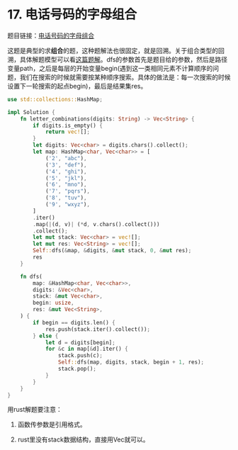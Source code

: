 # 17. 电话号码的字母组合

题目链接：[电话号码的字母组合](https://leetcode.cn/problems/letter-combinations-of-a-phone-number/)

这题是典型的求**组合**的题，这种题解法也很固定，就是回溯。关于组合类型的回溯，具体解题模型可以看[这篇题解](https://leetcode.cn/problems/combination-sum/solution/hui-su-suan-fa-jian-zhi-python-dai-ma-java-dai-m-2/)。dfs的参数首先是题目给的参数，然后是路径变量path，之后是每层的开始变量begin(遇到这一类相同元素不计算顺序的问题，我们在搜索的时候就需要按某种顺序搜索。具体的做法是：每一次搜索的时候设置下一轮搜索的起点begin)，最后是结果集res。

```rust
use std::collections::HashMap;

impl Solution {
    fn letter_combinations(digits: String) -> Vec<String> {
        if digits.is_empty() {
            return vec![];
        }
        let digits: Vec<char> = digits.chars().collect();
        let map: HashMap<char, Vec<char>> = [
            ('2', "abc"),
            ('3', "def"),
            ('4', "ghi"),
            ('5', "jkl"),
            ('6', "mno"),
            ('7', "pqrs"),
            ('8', "tuv"),
            ('9', "wxyz"),
        ]
        .iter()
        .map(|(d, v)| (*d, v.chars().collect()))
        .collect();
        let mut stack: Vec<char> = vec![];
        let mut res: Vec<String> = vec![];
        Self::dfs(&map, &digits, &mut stack, 0, &mut res);
        res
    }

    fn dfs(
        map: &HashMap<char, Vec<char>>,
        digits: &Vec<char>,
        stack: &mut Vec<char>,
        begin: usize,
        res: &mut Vec<String>,
    ) {
        if begin == digits.len() {
            res.push(stack.iter().collect());
        } else {
            let d = digits[begin];
            for &c in map[&d].iter() {
                stack.push(c);
                Self::dfs(map, digits, stack, begin + 1, res);
                stack.pop();
            }
        }
    }
}
```

用rust解题要注意：

1. 函数传参数是引用格式。

2. rust里没有stack数据结构，直接用Vec就可以。
